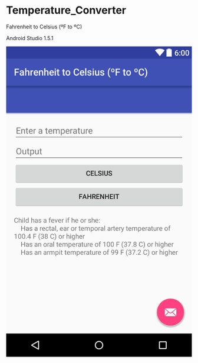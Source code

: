 # Temperature_Converter
Fahrenheit to Celsius (ºF to ºC)

Android Studio 1.5.1

![image](https://github.com/JonathanZhew/Temperature_Converter/blob/master/layout-2016-03-27-215812.png)

